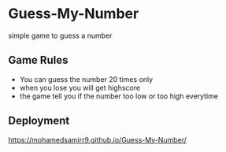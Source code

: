# Guess-My-Number
simple game to guess a number
## Game Rules
<ul>
<li>You can guess the number 20 times only</li>
<li>when you lose you will get highscore</li>
<li>the game tell you if the number too low or too high everytime</li>
</ul>

## Deployment
https://mohamedsamirr9.github.io/Guess-My-Number/
